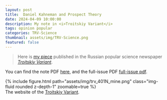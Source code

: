 ```yaml
---
layout: post
title:  Daniel Kahneman and Prospect Theory 
date: 2024-04-09 10:00:00
description: My note in <i>Troitskiy Variant</i>
tags: opinion popular
categories: TRV-Science
thumbnail: assets/img/TRV-Science.png
featured: false
---
```


> Here is [my piece](https://www.trv-science.ru/2024/04/pdf401/) published 
> in the Russian popular science newspaper <i>[Troitskiy Variant](https://www.trv-science.ru/)</i>.

You can find the note PDF [here](https://egorbronnikov.github.io/assets/pdf/trv_401N_mine.pdf), 
and the full-issue PDF [full-issue pdf](https://egorbronnikov.github.io/assets/pdf/trv_401N.pdf). 


<div class="row mt-3">
    <div class="col-sm mt-3 mt-md-0">
        {% include figure.html path="assets/img/trv_401N_mine.png" class="img-fluid rounded z-depth-1" zoomable=true %}
    </div>
</div>
<div class="caption">
    The website of the <a href="https://www.trv-science.ru/">Troitskiy Variant</a>.
</div>

